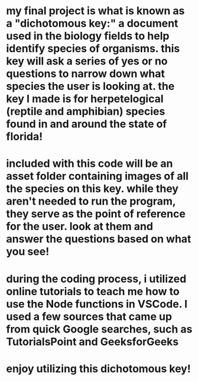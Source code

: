 # my final project is what is known as a "dichotomous key:" a document used in the biology fields to help identify species of organisms. this key will ask a series of yes or no questions to narrow down what species the user is looking at. the key I made is for herpetelogical (reptile and amphibian) species found in and around the state of florida!
# included with this code will be an asset folder containing images of all the species on this key. while they aren't needed to run the program, they serve as the point of reference for the user. look at them and answer the questions based on what you see!
# during the coding process, i utilized online tutorials to teach me how to use the Node functions in VSCode. I used a few sources that came up from quick Google searches, such as TutorialsPoint and GeeksforGeeks
# enjoy utilizing this dichotomous key!
